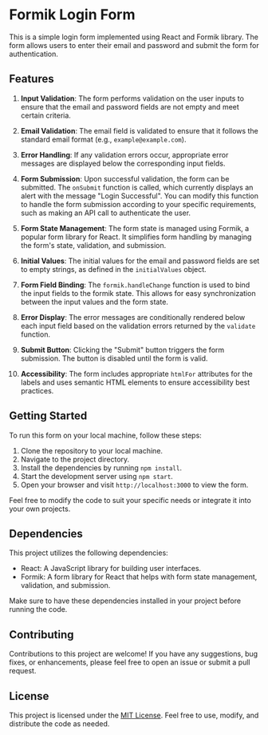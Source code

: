 # Formik Login Form

This is a simple login form implemented using React and Formik library. The form allows users to enter their email and password and submit the form for authentication.

## Features

1. **Input Validation**: The form performs validation on the user inputs to ensure that the email and password fields are not empty and meet certain criteria.

2. **Email Validation**: The email field is validated to ensure that it follows the standard email format (e.g., `example@example.com`).

3. **Error Handling**: If any validation errors occur, appropriate error messages are displayed below the corresponding input fields.

4. **Form Submission**: Upon successful validation, the form can be submitted. The `onSubmit` function is called, which currently displays an alert with the message "Login Successful". You can modify this function to handle the form submission according to your specific requirements, such as making an API call to authenticate the user.

5. **Form State Management**: The form state is managed using Formik, a popular form library for React. It simplifies form handling by managing the form's state, validation, and submission.

6. **Initial Values**: The initial values for the email and password fields are set to empty strings, as defined in the `initialValues` object.

7. **Form Field Binding**: The `formik.handleChange` function is used to bind the input fields to the formik state. This allows for easy synchronization between the input values and the form state.

8. **Error Display**: The error messages are conditionally rendered below each input field based on the validation errors returned by the `validate` function.

9. **Submit Button**: Clicking the "Submit" button triggers the form submission. The button is disabled until the form is valid.

10. **Accessibility**: The form includes appropriate `htmlFor` attributes for the labels and uses semantic HTML elements to ensure accessibility best practices.

## Getting Started

To run this form on your local machine, follow these steps:

1. Clone the repository to your local machine.
2. Navigate to the project directory.
3. Install the dependencies by running `npm install`.
4. Start the development server using `npm start`.
5. Open your browser and visit `http://localhost:3000` to view the form.

Feel free to modify the code to suit your specific needs or integrate it into your own projects.

## Dependencies

This project utilizes the following dependencies:

- React: A JavaScript library for building user interfaces.
- Formik: A form library for React that helps with form state management, validation, and submission.

Make sure to have these dependencies installed in your project before running the code.

## Contributing

Contributions to this project are welcome! If you have any suggestions, bug fixes, or enhancements, please feel free to open an issue or submit a pull request.

## License

This project is licensed under the [MIT License](LICENSE). Feel free to use, modify, and distribute the code as needed.
